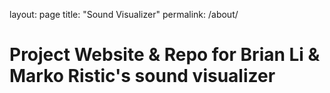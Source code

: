 layout: page
title: "Sound Visualizer"
permalink: /about/

# Project Website & Repo for Brian Li & Marko Ristic's sound visualizer

